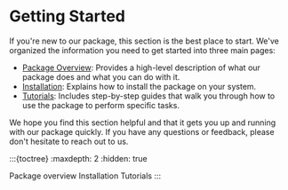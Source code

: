 # Getting Started

If you're new to our package, this section is the best place to start. We've organized the information you need to get started into three main pages:

- [Package Overview](overview.md): Provides a high-level description of what our package does and what you can do with it.
- [Installation](installation.md): Explains how to install the package on your system.
- [Tutorials](tutorial.md): Includes step-by-step guides that walk you through how to use the package to perform specific tasks.

We hope you find this section helpful and that it gets you up and running with our package quickly. If you have any questions or feedback, please don't hesitate to reach out to us.

:::{toctree}
:maxdepth: 2
:hidden: true

Package overview <overview>
Installation <installation>
Tutorials <tutorial>
:::
